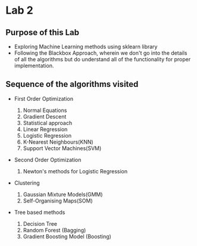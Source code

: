 # Lab 2

## Purpose of this Lab
* Exploring Machine Learning methods using sklearn library
* Following the Blackbox Approach, wherein we don't go into the details of all the algorithms but do understand all of the functionality for proper implementation.

## Sequence of the algorithms visited
* First Order Optimization
  1. Normal Equations
  2. Gradient Descent
  3. Statistical approach
  4. Linear Regression
  5. Logistic Regression
  6. K-Nearest Neighbours(KNN)
  7. Support Vector Machines(SVM)
  

* Second Order Optimization
  1. Newton's methods for Logistic Regression
  
* Clustering
  1. Gaussian Mixture Models(GMM)
  2. Self-Organising Maps(SOM)
  
* Tree based methods
  1. Decision Tree
  2. Random Forest (Bagging)
  3. Gradient Boosting Model (Boosting)
